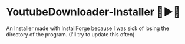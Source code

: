# YoutubeDownloader-Installer 🔴▶️🔴
An Installer made with InstallForge because I was sick of losing the directory of the program.
(I'll try to update this often)
